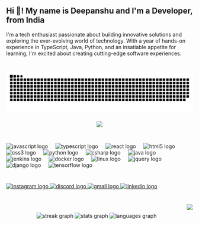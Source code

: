 <h2 align="left">Hi 👋! My name is Deepanshu and I'm a Developer, from India</h2>
<!-- Introduction -->
I'm a tech enthusiast passionate about building innovative solutions and exploring the ever-evolving world of technology. With a year of hands-on experience in TypeScript, Java, Python, and an insatiable appetite for learning, I'm excited about creating cutting-edge software experiences.

###

<br clear="both">

<img src="https://raw.githubusercontent.com/deepanshusharma007/deepanshusharma007/output/snake.svg" alt="Snake animation" />

###

<div align="center">
  <img src="https://profile-counter.glitch.me/deepanshusharma007/count.svg?"  />
</div>

###

<br clear="both">

<div align="left">
  <img src="https://cdn.jsdelivr.net/gh/devicons/devicon/icons/javascript/javascript-original.svg" height="30" alt="javascript logo"  />
  <img width="12" />
  <img src="https://cdn.jsdelivr.net/gh/devicons/devicon/icons/typescript/typescript-original.svg" height="30" alt="typescript logo"  />
  <img width="12" />
  <img src="https://cdn.jsdelivr.net/gh/devicons/devicon/icons/react/react-original.svg" height="30" alt="react logo"  />
  <img width="12" />
  <img src="https://cdn.jsdelivr.net/gh/devicons/devicon/icons/html5/html5-original.svg" height="30" alt="html5 logo"  />
  <img width="12" />
  <img src="https://cdn.jsdelivr.net/gh/devicons/devicon/icons/css3/css3-original.svg" height="30" alt="css3 logo"  />
  <img width="12" />
  <img src="https://cdn.jsdelivr.net/gh/devicons/devicon/icons/python/python-original.svg" height="30" alt="python logo"  />
  <img width="12" />
  <img src="https://cdn.jsdelivr.net/gh/devicons/devicon/icons/csharp/csharp-original.svg" height="30" alt="csharp logo"  />
  <img width="12" />
  <img src="https://cdn.jsdelivr.net/gh/devicons/devicon/icons/java/java-original.svg" height="30" alt="java logo"  />
  <img width="12" />
  <img src="https://cdn.jsdelivr.net/gh/devicons/devicon/icons/jenkins/jenkins-line.svg" height="30" alt="jenkins logo"  />
  <img width="12" />
  <img src="https://cdn.jsdelivr.net/gh/devicons/devicon/icons/docker/docker-original.svg" height="30" alt="docker logo"  />
  <img width="12" />
  <img src="https://cdn.jsdelivr.net/gh/devicons/devicon/icons/linux/linux-original.svg" height="30" alt="linux logo"  />
  <img width="12" />
  <img src="https://cdn.jsdelivr.net/gh/devicons/devicon/icons/jquery/jquery-original.svg" height="30" alt="jquery logo"  />
  <img width="12" />
  <img src="https://cdn.jsdelivr.net/gh/devicons/devicon/icons/django/django-plain.svg" height="30" alt="django logo"  />
  <img width="12" />
  <img src="https://cdn.jsdelivr.net/gh/devicons/devicon/icons/tensorflow/tensorflow-original.svg" height="30" alt="tensorflow logo"  />
</div>

###

<br clear="both">

<div align="left">
  <a href="https://www.instagram.com/_deep.sharma_22/" target="_blank">
    <img src="https://img.shields.io/static/v1?message=Instagram&logo=instagram&label=&color=E4405F&logoColor=white&labelColor=&style=for-the-badge" height="35" alt="instagram logo"  />
  </a>
  <a href="https://discord.com/channels/@deepanshu001" target="_blank">
    <img src="https://img.shields.io/static/v1?message=Discord&logo=discord&label=&color=7289DA&logoColor=white&labelColor=&style=for-the-badge" height="35" alt="discord logo"  />
  </a>
  <a href="https://mail.google.com/mail/u/0/?fs=1&to=deepanshu2210sharma@gmail.com&su=&body=&tf=cm" target="_blank">
    <img src="https://img.shields.io/static/v1?message=Gmail&logo=gmail&label=&color=D14836&logoColor=white&labelColor=&style=for-the-badge" height="35" alt="gmail logo"  />
  </a>
  <a href="https://www.linkedin.com/in/deepanshu-sharma-354154157/" target="_blank">
    <img src="https://img.shields.io/static/v1?message=LinkedIn&logo=linkedin&label=&color=0077B5&logoColor=white&labelColor=&style=for-the-badge" height="35" alt="linkedin logo"  />
  </a>
</div>

###

<br clear="both">

<img align="right" height="250" src="https://lh3.googleusercontent.com/pw/ABLVV877z6XtXwUrG4X1mrC4b2T64TVkvPIXBGa1YXwmLdz7xUgd0ukra6SO0dnw4NFv9qFhVJhxNqcQTotD7lG-G4tnrAjYozFu9jjv16UVTUQCtkayoQwP2shwUnkIdSG1qasAecKuu8cpa66OS_dPc3uQGEepxoY-RCMYoIgFDRDJ8BlL1i9OcGjqUXEY6YNDkN9zbzf55fUvLTY-hyseRuSCvHOOkzGh1ngKARhvTUpAI81YJOZN7-e3tE1mNk45f8dPNZgZbsfCmDRx8vC0XKeVrLImz0l21U62pwBFH3PZLr9u4KWzh7hpg5u3VAO6htN-FD7Erfv1hbBcOMOY3gTGnIhbCGjMdpJcxFCxkFvZQEIfQ2NLSj1o0vm341au0hicfwwwYrQhEmWZ17lc0TzLn9za3hZ2m7Osp90LBosSlqkhN68a9Ft1y6jpP3jdl_OPAPQOZMY_Wu2vQIyfg4jvWAd9Q-vm9C_f8GUlv9RFh64jAS1RHV3H3SsFQgRCnJlJq-3upKGMoKGESRqRN-vDz_2ix0vSArQz05B82OGbV8ITMPvcdhk8Zh9U8qqsaQndvXXQH0dqqfQbVAzyByVzQPJTS6WrCUwKUemXw7EpdEfjkaElN0zEVzloulzF6kqi58ilPis2RinX5yiL1QUxV0U4SdbSIgYIoZFv2Lb6h9TZ-tVYPl_H1A8cMUQHe3wGaoymI8mS9G8mjNrDTD5pi8UwUD6fS0Wtotw73HRrvXjP7w4p0e6BYFpqpMSOgyPp-R44FfqfCaFx-9D0Ldv8Vscj8OvmCa2FJXYHnCPYHiE4k44Jddd7nrlklEv7w4IsGzQbknYSAnL9NsLgIvsTOsTwe1vh7bhYmQyDFP_ELSCjjnjsBYuApvsppZEpF5dOlvM=w604-h869-s-no-gm?authuser=0"  />

###

<div align="center">
  <img src="https://streak-stats.demolab.com?user=deepanshusharma007&locale=en&mode=daily&theme=dark&hide_border=true&border_radius=5" height="150" alt="streak graph"  />
  <img src="https://github-readme-stats.vercel.app/api?username=deepanshusharma007&hide_title=false&hide_rank=true&show_icons=true&include_all_commits=true&count_private=true&disable_animations=false&theme=dark&locale=en&hide_border=false" height="150" alt="stats graph"  />
  <img src="https://github-readme-stats.vercel.app/api/top-langs?username=deepanshusharma007&locale=en&hide_title=false&layout=compact&card_width=320&langs_count=7&theme=dark&hide_border=true" height="150" alt="languages graph"  />
</div>

###

<p align="left"></p>

###
